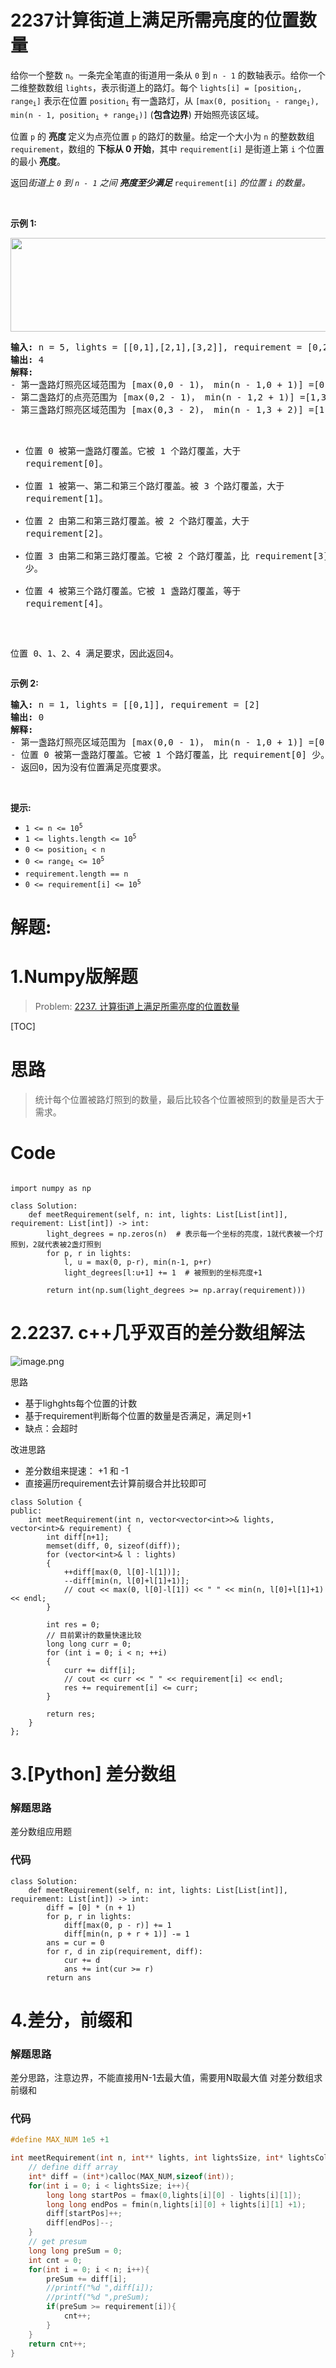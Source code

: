 # 2237计算街道上满足所需亮度的位置数量
<p>给你一个整数 <code>n</code>。一条完全笔直的街道用一条从 <code>0</code> 到 <code>n - 1</code> 的数轴表示。给你一个二维整数数组 <code>lights</code>，表示街道上的路灯。每个 <code>lights[i] = [position<sub>i</sub>, range<sub>i</sub>]</code>&nbsp;表示在位置 <code>position<sub>i</sub></code> 有一盏路灯，从 <code>[max(0, position<sub>i</sub> - range<sub>i</sub>), min(n - 1, position<sub>i</sub> + range<sub>i</sub>)]</code>&nbsp;(<strong>包含边界</strong>) 开始照亮该区域。</p>

<p>位置 <code>p</code> 的&nbsp;<strong>亮度&nbsp;</strong>定义为点亮位置 <code>p</code> 的路灯的数量。给定一个大小为 <code>n</code> 的整数数组 <code>requirement</code>，数组的&nbsp;<strong>下标从 0 开始</strong>，其中 <code>requirement[i]</code> 是街道上第 <code>i</code> 个位置的最小&nbsp;<strong>亮度</strong>。</p>

<p>返回<em>街道上 <code>0</code> 到 <code>n - 1</code> 之间&nbsp;<strong>亮度至少满足</strong>&nbsp;</em><code>requirement[i]</code><em> 的位置 <code>i</code> 的数量。</em></p>

<p>&nbsp;</p>

<p><strong class="example">示例 1:</strong></p>
<img alt="" src="https://assets.leetcode.com/uploads/2022/04/11/screenshot-2022-04-11-at-22-24-43-diagramdrawio-diagramsnet.png" style="height: 150px; width: 579px;" />
<pre>
<strong>输入:</strong> n = 5, lights = [[0,1],[2,1],[3,2]], requirement = [0,2,1,4,1]
<strong>输出:</strong> 4
<strong>解释:</strong>
- 第一盏路灯照亮区域范围为 [max(0,0 - 1)， min(n - 1,0 + 1)] =[0,1](含边界)。
- 第二盏路灯的点亮范围为 [max(0,2 - 1)， min(n - 1,2 + 1)] =[1,3](含边界)。
- 第三盏路灯照亮区域范围为 [max(0,3 - 2)， min(n - 1,3 + 2)] =[1,4](含边界)。

- 位置 0 被第一盏路灯覆盖。它被 1 个路灯覆盖，大于 requirement[0]。
- 位置 1 被第一、第二和第三个路灯覆盖。被 3 个路灯覆盖，大于 requirement[1]。
- 位置 2 由第二和第三路灯覆盖。被 2 个路灯覆盖，大于 requirement[2]。
- 位置 3 由第二和第三路灯覆盖。它被 2 个路灯覆盖，比 requirement[3] 少。
- 位置 4 被第三个路灯覆盖。它被 1 盏路灯覆盖，等于 requirement[4]。

位置 0、1、2、4 满足要求，因此返回4。
</pre>

<p><strong class="example">示例&nbsp;2:</strong></p>

<pre>
<strong>输入:</strong> n = 1, lights = [[0,1]], requirement = [2]
<strong>输出:</strong> 0
<strong>解释:</strong>
- 第一盏路灯照亮区域范围为 [max(0,0 - 1)， min(n - 1,0 + 1)] =[0,0](含边界)。
- 位置 0 被第一盏路灯覆盖。它被 1 个路灯覆盖，比 requirement[0] 少。
- 返回0，因为没有位置满足亮度要求。
</pre>

<p>&nbsp;</p>

<p><strong>提示:</strong></p>

<ul>
	<li><code>1 &lt;= n &lt;= 10<sup>5</sup></code></li>
	<li><code>1 &lt;= lights.length &lt;= 10<sup>5</sup></code></li>
	<li><code>0 &lt;= position<sub>i</sub> &lt; n</code></li>
	<li><code>0 &lt;= range<sub>i</sub> &lt;= 10<sup>5</sup></code></li>
	<li><code>requirement.length == n</code></li>
	<li><code>0 &lt;= requirement[i] &lt;= 10<sup>5</sup></code></li>
</ul>
































# 解题:
# 1.Numpy版解题
> Problem: [2237. 计算街道上满足所需亮度的位置数量](https://leetcode.cn/problems/count-positions-on-street-with-required-brightness/description/)

[TOC]

# 思路
> 统计每个位置被路灯照到的数量，最后比较各个位置被照到的数量是否大于需求。


# Code
```Python3 []

import numpy as np

class Solution:
    def meetRequirement(self, n: int, lights: List[List[int]], requirement: List[int]) -> int:
        light_degrees = np.zeros(n)  # 表示每一个坐标的亮度，1就代表被一个灯照到，2就代表被2盏灯照到
        for p, r in lights:
            l, u = max(0, p-r), min(n-1, p+r)
            light_degrees[l:u+1] += 1  # 被照到的坐标亮度+1
        
        return int(np.sum(light_degrees >= np.array(requirement)))
```

# 2.2237. c++几乎双百的差分数组解法
![image.png](https://pic.leetcode.cn/1673074896-GrRflq-image.png)


思路
- 基于lighghts每个位置的计数
- 基于requirement判断每个位置的数量是否满足，满足则+1
- 缺点：会超时

改进思路
- 差分数组来提速： +1 和 -1
- 直接遍历requirement去计算前缀合并比较即可

```
class Solution {
public:
    int meetRequirement(int n, vector<vector<int>>& lights, vector<int>& requirement) {
        int diff[n+1];
        memset(diff, 0, sizeof(diff));
        for (vector<int>& l : lights)
        {
            ++diff[max(0, l[0]-l[1])];
            --diff[min(n, l[0]+l[1]+1)];
            // cout << max(0, l[0]-l[1]) << " " << min(n, l[0]+l[1]+1) << endl;
        }

        int res = 0;
        // 目前累计的数量快速比较
        long long curr = 0;
        for (int i = 0; i < n; ++i)
        {
            curr += diff[i];
            // cout << curr << " " << requirement[i] << endl;
            res += requirement[i] <= curr;
        }

        return res;
    }
};
```
# 3.[Python] 差分数组
### 解题思路
差分数组应用题

### 代码

```python3
class Solution:
    def meetRequirement(self, n: int, lights: List[List[int]], requirement: List[int]) -> int:
        diff = [0] * (n + 1)
        for p, r in lights:
            diff[max(0, p - r)] += 1
            diff[min(n, p + r + 1)] -= 1
        ans = cur = 0
        for r, d in zip(requirement, diff):
            cur += d
            ans += int(cur >= r)
        return ans

```
# 4.差分，前缀和
### 解题思路
差分思路，注意边界，不能直接用N-1去最大值，需要用N取最大值
对差分数组求前缀和

### 代码

```c
#define MAX_NUM 1e5 +1

int meetRequirement(int n, int** lights, int lightsSize, int* lightsColSize, int* requirement, int requirementSize){
    // define diff array
    int* diff = (int*)calloc(MAX_NUM,sizeof(int));
    for(int i = 0; i < lightsSize; i++){
        long long startPos = fmax(0,lights[i][0] - lights[i][1]);
        long long endPos = fmin(n,lights[i][0] + lights[i][1] +1);
        diff[startPos]++;
        diff[endPos]--;        
    }
    // get presum 
    long long preSum = 0;
    int cnt = 0;
    for(int i = 0; i < n; i++){
        preSum += diff[i];
        //printf("%d ",diff[i]);
        //printf("%d ",preSum);
        if(preSum >= requirement[i]){
            cnt++;
        }
    }
    return cnt++;
}
```
